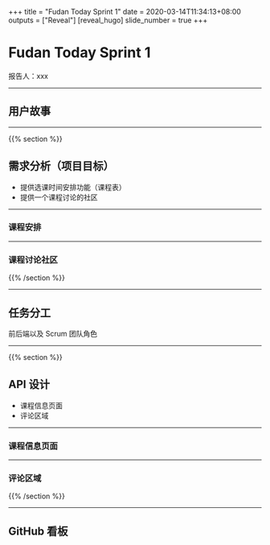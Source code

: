+++
title = "Fudan Today Sprint 1"
date = 2020-03-14T11:34:13+08:00
outputs = ["Reveal"]
[reveal_hugo]
slide_number = true
+++

# Fudan Today Sprint 1

报告人：xxx

---

## 用户故事

---

{{% section %}}

## 需求分析（项目目标）

* 提供选课时间安排功能（课程表）
* 提供一个课程讨论的社区

---

### 课程安排

---

### 课程讨论社区

{{% /section %}}

---

## 任务分工

前后端以及 Scrum 团队角色

---

{{% section %}}

## API 设计

* 课程信息页面
* 评论区域

---

### 课程信息页面

---

### 评论区域

{{% /section %}}

---

## GitHub 看板
